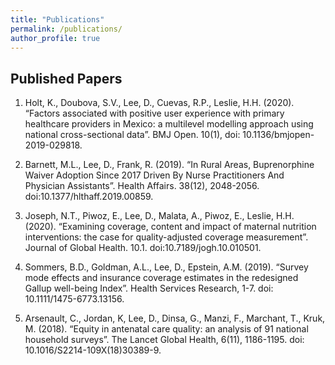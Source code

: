 ```yaml
---
title: "Publications"
permalink: /publications/
author_profile: true
---
```


Published Papers
---------------
1.	Holt, K., Doubova, S.V., Lee, D., Cuevas, R.P., Leslie, H.H. (2020). “Factors associated with positive user experience with primary healthcare providers in Mexico: a multilevel modelling approach using national cross-sectional data”. BMJ Open. 10(1), doi: 10.1136/bmjopen-2019-029818.

2.	Barnett, M.L., Lee, D., Frank, R. (2019). “In Rural Areas, Buprenorphine Waiver Adoption Since 2017 Driven By Nurse Practitioners And Physician Assistants”. Health Affairs. 38(12), 2048-2056. doi:10.1377/hlthaff.2019.00859.

3.	Joseph, N.T., Piwoz, E., Lee, D., Malata, A., Piwoz, E., Leslie, H.H. (2020). “Examining coverage, content and impact of maternal nutrition interventions: the case for quality-adjusted coverage measurement”. Journal of Global Health. 10.1. doi:10.7189/jogh.10.010501.

4.	Sommers, B.D., Goldman, A.L., Lee, D., Epstein, A.M. (2019). “Survey mode effects and insurance coverage estimates in the redesigned Gallup well-being Index”. Health Services Research, 1-7. doi: 10.1111/1475-6773.13156.

5.	Arsenault, C., Jordan, K, Lee, D., Dinsa, G., Manzi, F., Marchant, T., Kruk, M. (2018). “Equity in antenatal care quality: an analysis of 91 national household surveys”. The Lancet Global Health, 6(11), 1186-1195. doi: 10.1016/S2214-109X(18)30389-9.
